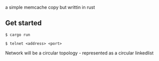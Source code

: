a simple memcache copy but writtin in rust

## Get started

```console
$ cargo run
```

```console
$ telnet <address> <port>
```

Network will be a circular topology - represented as a circular linkedlist
